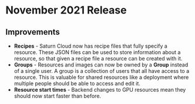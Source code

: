 # November 2021 Release

## Improvements

* **Recipes** - Saturn Cloud now has recipe files that fully specify a resource. These JSON files can be used to store information about a resource, so that given a recipe file a resource can be created with it.
* **Groups** - Resources and images can now be owned by a **Group** instead of a single user. A group is a collection of users that all have access to a resource. This is valuable for shared resources like a deployment where multiple people should be able to access and edit it.
* **Resource start times** - Backend changes to GPU resources mean they should now start faster than before.
